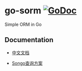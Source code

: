 # go-sorm [![GoDoc](http://godoc.org/github.com/suboat/sorm?status.svg)](http://godoc.org/github.com/suboat/sorm)

Simple ORM in Go

## Documentation

* [中文文档](https://suboat.github.io/sorm/#/zh-cn/)

* [Songo查询方案](https://github.com/suboat/songo/)
